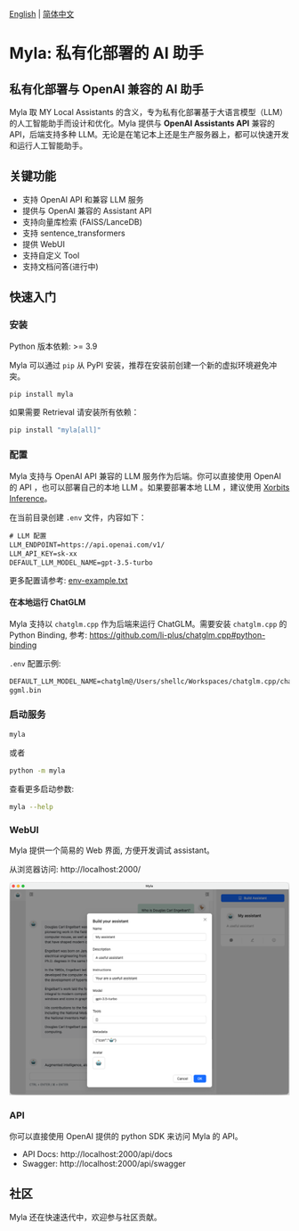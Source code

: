 [English](README.md) | [简体中文](README_zh_CN.md)

# Myla: 私有化部署的 AI 助手 

## 私有化部署与 OpenAI 兼容的 AI 助手

Myla 取 MY Local Assistants 的含义，专为私有化部署基于大语言模型（LLM）的人工智能助手而设计和优化。Myla 提供与 **OpenAI Assistants API** 兼容的 API，后端支持多种 LLM。无论是在笔记本上还是生产服务器上，都可以快速开发和运行人工智能助手。

## 关键功能

* 支持 OpenAI API 和兼容 LLM 服务
* 提供与 OpenAI 兼容的 Assistant API
* 支持向量库检索 (FAISS/LanceDB)
* 支持 sentence_transformers
* 提供 WebUI
* 支持自定义 Tool
* 支持文档问答(进行中)

## 快速入门
### 安装

Python 版本依赖: >= 3.9

Myla 可以通过 `pip` 从 PyPI 安装，推荐在安装前创建一个新的虚拟环境避免冲突。

```bash
pip install myla
```

如果需要 Retrieval 请安装所有依赖：

```bash
pip install "myla[all]"
```

### 配置

Myla 支持与 OpenAI API 兼容的 LLM 服务作为后端。你可以直接使用 OpenAI 的 API ，也可以部署自己的本地 LLM 。如果要部署本地 LLM ，建议使用 [Xorbits Inference](https://github.com/xorbitsai/inference)。

在当前目录创建 `.env` 文件，内容如下：

```
# LLM 配置
LLM_ENDPOINT=https://api.openai.com/v1/
LLM_API_KEY=sk-xx
DEFAULT_LLM_MODEL_NAME=gpt-3.5-turbo
```

更多配置请参考: [env-example.txt](env-example.txt)

#### 在本地运行 ChatGLM

Myla 支持以 `chatglm.cpp` 作为后端来运行 ChatGLM。需要安装 `chatglm.cpp` 的 Python Binding, 参考: https://github.com/li-plus/chatglm.cpp#python-binding 

`.env` 配置示例:

```
DEFAULT_LLM_MODEL_NAME=chatglm@/Users/shellc/Workspaces/chatglm.cpp/chatglm-ggml.bin
```

### 启动服务

```bash
myla
```

或者

```bash
python -m myla
```

查看更多启动参数:

```bash
myla --help
```

### WebUI

Myla 提供一个简易的 Web 界面, 方便开发调试 assistant。

从浏览器访问: http://localhost:2000/

![Screenshot](myla/webui/static/images/screenshot.png)

### API

你可以直接使用 OpenAI 提供的 python SDK 来访问 Myla 的 API。

* API Docs: http://localhost:2000/api/docs
* Swagger: http://localhost:2000/api/swagger

## 社区

Myla 还在快速迭代中，欢迎参与社区贡献。
